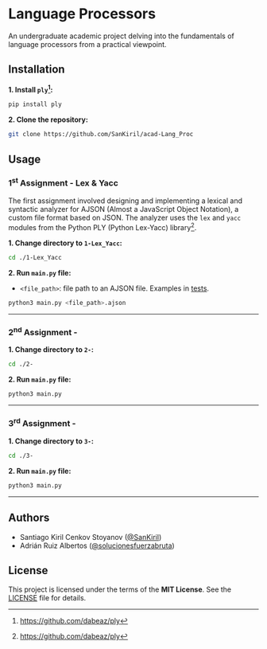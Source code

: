 # Language Processors
An undergraduate academic project delving into the fundamentals of language processors from a practical viewpoint.

## Installation
**1. Install `ply`[^1]:**
```bash
pip install ply
```
**2. Clone the repository:**
```bash
git clone https://github.com/SanKiril/acad-Lang_Proc
```

## Usage
### 1<sup>st</sup> Assignment - Lex & Yacc
The first assignment involved designing and implementing a lexical and syntactic analyzer for AJSON (Almost a JavaScript Object Notation), a custom file format based on JSON. The analyzer uses the `lex` and `yacc` modules from the Python PLY (Python Lex-Yacc) library[^1].

**1. Change directory to `1-Lex_Yacc`:**
```bash
cd ./1-Lex_Yacc
```
**2. Run `main.py` file:**
- `<file_path>`: file path to an AJSON file. Examples in [tests](./1-Lex_Yacc/tests).
```bash
python3 main.py <file_path>.ajson
```
---
### 2<sup>nd</sup> Assignment - 
**1. Change directory to `2-`:**
```bash
cd ./2-
```
**2. Run `main.py` file:**
```bash
python3 main.py
```
---
### 3<sup>rd</sup> Assignment - 
**1. Change directory to `3-`:**
```bash
cd ./3-
```
**2. Run `main.py` file:**
```bash
python3 main.py
```
---
## Authors
- Santiago Kiril Cenkov Stoyanov ([@SanKiril](https://github.com/SanKiril))
- Adrián Ruiz Albertos ([@solucionesfuerzabruta](https://github.com/solucionesfuerzabruta))

## License
This project is licensed under the terms of the **MIT License**. See the [LICENSE](./LICENSE) file for details.

[^1]: https://github.com/dabeaz/ply

